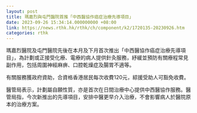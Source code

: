 ```yaml
---
layout: post
title: 瑪嘉烈與屯門醫院首推「中西醫協作癌症治療先導項目」
date: 2023-09-26 15:34:14.000000000 +08:00
link: https://news.rthk.hk/rthk/ch/component/k2/1720135-20230926.htm
categories: rthk
---
```


瑪嘉烈醫院及屯門醫院先後在本月及下月首次推出「中西醫協作癌症治療先導項目」，為計劃或正接受化療、電療的病人提供針灸服務，紓緩並預防有關療程常見副作用，包括周圍神經麻痹、口腔乾燥症及腸胃不適等。

有關服務獲政府資助，合資格香港居民每次收費120元，綜援受助人可豁免收費。

醫管局表示，計劃屬自願性質，亦是首次在日間治療中心提供中西醫協作服務。醫管局指，今次新推出的先導項目，安排中醫更早介入治療，不會影響病人於醫院原本的治療方案。
